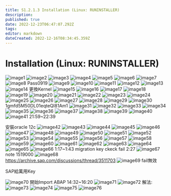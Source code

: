 ```yaml
---
title: S1.2.1.3	Installation (Linux: RUNINSTALLER)
description: 
published: true
date: 2022-12-23T06:47:07.292Z
tags: 
editor: markdown
dateCreated: 2022-12-16T08:34:45.359Z
---
```


# Installation (Linux: RUNINSTALLER)
![image1](/s1213/image1.png)
![image2](/s1213/image2.png)
![image3](/s1213/image3.png)
![image4](/s1213/image4.png)
![image5](/s1213/image5.png)
![image6](/s1213/image6.png)
![image7](/s1213/image7.png)
![image8](/s1213/image8.png)
Pass0919 
![image9](/s1213/image9.png)
![image10](/s1213/image10.png)
![image11](/s1213/image11.png)
![image12](/s1213/image12.png)
![image13](/s1213/image13.png)
![image14](/s1213/image14.png)
更換Kernel 
![image15](/s1213/image15.png)
![image16](/s1213/image16.png)
![image17](/s1213/image17.png)
![image18](/s1213/image18.png)
![image19](/s1213/image19.png)
![image20](/s1213/image20.png)
![image21](/s1213/image21.png)
![image22](/s1213/image22.png)
![image23](/s1213/image23.png)
![image24](/s1213/image24.png)
![image25](/s1213/image25.png)
![image26](/s1213/image26.png)
![image27](/s1213/image27.png)
![image28](/s1213/image28.png)
![image29](/s1213/image29.png)
![image30](/s1213/image30.png)
1gmfd5M50DL01eqteQI81Am1 
![image31](/s1213/image31.png)
![image32](/s1213/image32.png)
![image33](/s1213/image33.png)
![image34](/s1213/image34.png)
![image35](/s1213/image35.png)
![image36](/s1213/image36.png)
![image37](/s1213/image37.png)
![image38](/s1213/image38.png)
![image39](/s1213/image39.png)
![image40](/s1213/image40.png)
![image41](/s1213/image41.png)
21:59~22:39

安裝oracle 12c 
![image42](/s1213/image42.png)
![image43](/s1213/image43.png)
![image44](/s1213/image44.png)
![image45](/s1213/image45.png)
![image46 ](/s1213/image46.png)
![image47 ](/s1213/image47.png)
![image48 ](/s1213/image48.png)
![image49 ](/s1213/image49.png)
![image50 ](/s1213/image50.png)
![image51 ](/s1213/image51.png)
![image52 ](/s1213/image52.png)
![image53 ](/s1213/image53.png)
![image54 ](/s1213/image54.png)
![image55 ](/s1213/image55.png)
![image56 ](/s1213/image56.png)
![image57 ](/s1213/image57.png)
![image58 ](/s1213/image58.png)
![image59 ](/s1213/image59.png)
![image60 ](/s1213/image60.png)
![image61 ](/s1213/image61.png)
![image62 ](/s1213/image62.png)
![image63 ](/s1213/image63.png)
![image64 ](/s1213/image64.png)
![image65 ](/s1213/image65.png)
![image66 ](/s1213/image66.png)
1:17~1:43
migration key ckeck fail 2:27
![image67 ](/s1213/image67.png)
note 1519000
![image68 ](/s1213/image68.png)
 https://archive.sap.com/discussions/thread/3511703
![image69 ](/s1213/image69.png)
fail無效

SAP給萬用Key

![image70 ](/s1213/image70.png)
開始Import ABAP 14:32~16:20
![image71 ](/s1213/image71.png)
![image72 ](/s1213/image72.png)
解法:
![image73 ](/s1213/image73.png)
![image74 ](/s1213/image74.png)
![image75 ](/s1213/image75.png)
![image76 ](/s1213/image76.png)
